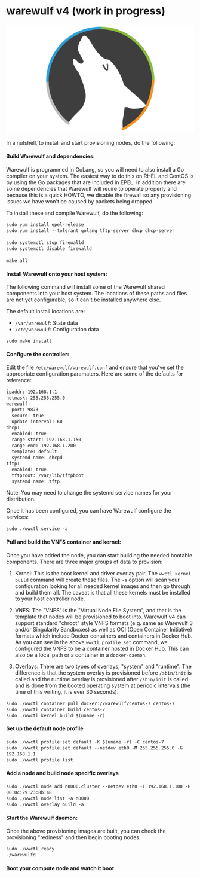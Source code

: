 # warewulf v4 (work in progress)

![Warewulf](warewulf-logo.png)

In a nutshell, to install and start provisioning nodes, do the following:

#### Build Warewulf and dependencies:

Warewulf is programmed in GoLang, so you will need to also install a Go compiler
on your system. The easiest way to do this on RHEL and CentOS is by using the Go
packages that are included in EPEL. In addition there are some dependencies that
Warewulf will reuire to operate properly and because this is a quick HOWTO, we
disable the firewall so any provisioning issues we have won't be caused by
packets being dropped.

To install these and compile Warewulf, do the following:

```
sudo yum install epel-release
sudo yum install --tolerant golang tftp-server dhcp dhcp-server

sudo systemctl stop firewalld
sudo systemctl disable firewalld

make all
```
    
#### Install Warewulf onto your host system:

The following command will install some of the Warewulf shared components into your
host system. The locations of these paths and files are not yet configurable, so
it can't be installed anywhere else.

The default install locations are:

* `/var/warewulf`: State data
* `/etc/warewulf`: Configuration data

```
sudo make install
```

#### Configure the controller:

Edit the file `/etc/warewulf/warewulf.conf` and ensure that you've set the
appropriate configuration paramaters. Here are some of the defaults for reference:

```
ipaddr: 192.168.1.1
netmask: 255.255.255.0
warewulf:
  port: 9873
  secure: true
  update interval: 60
dhcp:
  enabled: true
  range start: 192.168.1.150
  range end: 192.168.1.200
  template: default
  systemd name: dhcpd
tftp:
  enabled: true
  tftproot: /var/lib/tftpboot
  systemd name: tftp
```

Note: You may need to change the systemd service names for your distribution.

Once it has been configured, you can have Warewulf configure the services:

```
sudo ./wwctl service -a
```

#### Pull and build the VNFS container and kernel:

Once you have added the node, you can start building the needed bootable components.
There are three major groups of data to provision:

1. Kernel: This is the boot kernel and driver overlay pair. The `wwctl kernel build`
   command will create these files. The `-a` option will scan your configuration looking
   for all needed kernel images and then go through and build them all. The caveat is
   that all these kernels must be installed to your host controller node.

1. VNFS: The "VNFS" is the "Virtual Node File System", and that is the template that
   nodes will be provisioned to boot into. Warewulf v4 can support standard "chroot"
   style VNFS formats (e.g. same as Warewulf 3 and/or Singularity Sandboxes) as well as
   OCI (Open Container Initiative) formats which include Docker containers and containers
   in Docker Hub. As you can see in the above `wwctl profile set` command, we configured
   the VNFS to be a container hosted in Docker Hub. This can also be a local path or a
   container in a `docker-daemon`.

1. Overlays: There are two types of overlays, "system" and "runtime". The difference is
   that the system overlay is provisioned before `/sbin/init` is called and the runtime
   overlay is provisioned after `/sbin/init` is called and is done from the booted operating
   system at periodic intervals (the time of this writing, it is ever 30 seconds).
   

```
sudo ./wwctl container pull docker://warewulf/centos-7 centos-7
sudo ./wwctl container build centos-7
sudo ./wwctl kernel build $(uname -r)
```

#### Set up the default node profile

```
sudo ./wwctl profile set default -K $(uname -r) -C centos-7
sudo ./wwctl profile set default --netdev eth0 -M 255.255.255.0 -G 192.168.1.1
sudo ./wwctl profile list
```
    
#### Add a node and build node specific overlays

```
sudo ./wwctl node add n0000.cluster --netdev eth0 -I 192.168.1.100 -H 00:0c:29:23:8b:48
sudo ./wwctl node list -a n0000
sudo ./wwctl overlay build -a
```
    
#### Start the Warewulf daemon:

Once the above provisioning images are built, you can check the provisioning "rediness"
and then begin booting nodes.

```
sudo ./wwctl ready
./warewulfd
```
    
#### Boot your compute node and watch it boot

